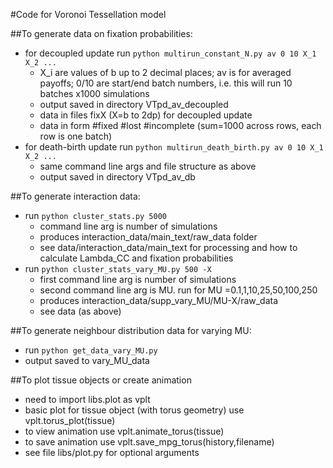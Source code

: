 #Code for Voronoi Tessellation model

##To generate data on fixation probabilities:
- for decoupled update run `python multirun_constant_N.py av 0 10 X_1 X_2 ... `
	- X\_i are values of b up to 2 decimal places; av is for averaged payoffs; 0/10 are start/end batch numbers, i.e. this will run 10 batches x1000 simulations
	- output saved in directory VTpd\_av\_decoupled
	- data in files fixX (X=b to 2dp) for decoupled update
	- data in form #fixed #lost #incomplete (sum=1000 across rows, each row is one batch)
- for death-birth update run `python multirun_death_birth.py av 0 10 X_1 X_2 ... `
	- same command line args and file structure as above
	- output saved in directory VTpd\_av\_db


##To generate interaction data:
- run `python cluster_stats.py 5000` 
	- command line arg is number of simulations
	- produces interaction\_data/main\_text/raw\_data folder
	- see data/interaction\_data/main\_text for processing and how to calculate Lambda_CC and fixation probabilities
- run `python cluster_stats_vary_MU.py 500 -X`
	- first command line arg is number of simulations
	- second command line arg is MU. run for MU =0.1,1,10,25,50,100,250
	- produces interaction\_data/supp\_vary\_MU/MU-X/raw\_data
	- see data (as above)
	
##To generate neighbour distribution data for varying MU:
- run `python get_data_vary_MU.py`
- output saved to vary\_MU\_data

##To plot tissue objects or create animation
- need to import libs.plot as vplt
- basic plot for tissue object (with torus geometry) use vplt.torus_plot(tissue) 
- to view animation use vplt.animate_torus(tissue)
- to save animation use vplt.save_mpg_torus(history,filename)
- see file libs/plot.py for optional arguments
